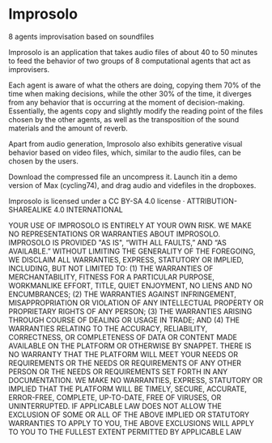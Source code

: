 # Improsolo
8 agents improvisation based on soundfiles 

Improsolo is an application that takes audio files of about 40 to 50 minutes to feed the behavior of two groups of 8 computational agents that act as improvisers.

Each agent is aware of what the others are doing, copying them 70% of the time when making decisions, while the other 30% of the time, it diverges from any behavior that is occurring at the moment of decision-making. Essentially, the agents copy and slightly modify the reading point of the files chosen by the other agents, as well as the transposition of the sound materials and the amount of reverb.

Apart from audio generation, Improsolo also exhibits generative visual behavior based on video files, which, similar to the audio files, can be chosen by the users.

Download the compressed file an uncompress it. Launch itin a demo version of Max (cycling74), and drag audio and videfiles in the dropboxes.

Improsolo is licensed under a CC BY-SA 4.0 license · ATTRIBUTION-SHAREALIKE 4.0 INTERNATIONAL

YOUR USE OF  IMPROSOLO IS ENTIRELY AT YOUR OWN RISK. WE MAKE NO REPRESENTATIONS OR WARRANTIES ABOUT IMPROSOLO. IMPROSOLO IS PROVIDED "AS IS", “WITH ALL FAULTS,” AND “AS AVAILABLE.” WITHOUT LIMITING THE GENERALITY OF THE FOREGOING, WE DISCLAIM ALL WARRANTIES, EXPRESS, STATUTORY OR IMPLIED, INCLUDING, BUT NOT LIMITED TO: (1) THE WARRANTIES OF MERCHANTABILITY, FITNESS FOR A PARTICULAR PURPOSE, WORKMANLIKE EFFORT, TITLE, QUIET ENJOYMENT, NO LIENS AND NO ENCUMBRANCES; (2) THE WARRANTIES AGAINST INFRINGEMENT, MISAPPROPRIATION OR VIOLATION OF ANY INTELLECTUAL PROPERTY OR PROPRIETARY RIGHTS OF ANY PERSON; (3) THE WARRANTIES ARISING THROUGH COURSE OF DEALING OR USAGE IN TRADE; AND (4) THE WARRANTIES RELATING TO THE ACCURACY, RELIABILITY, CORRECTNESS, OR COMPLETENESS OF DATA OR CONTENT MADE AVAILABLE ON THE PLATFORM OR OTHERWISE BY SNAPPET. THERE IS NO WARRANTY THAT THE PLATFORM WILL MEET YOUR NEEDS OR REQUIREMENTS OR THE NEEDS OR REQUIREMENTS OF ANY OTHER PERSON OR THE NEEDS OR REQUIREMENTS SET FORTH IN ANY DOCUMENTATION. WE MAKE NO WARRANTIES, EXPRESS, STATUTORY OR IMPLIED THAT THE PLATFORM WILL BE TIMELY, SECURE, ACCURATE, ERROR-FREE, COMPLETE, UP-TO-DATE, FREE OF VIRUSES, OR UNINTERRUPTED. IF APPLICABLE LAW DOES NOT ALLOW THE EXCLUSION OF SOME OR ALL OF THE ABOVE IMPLIED OR STATUTORY WARRANTIES TO APPLY TO YOU, THE ABOVE EXCLUSIONS WILL APPLY TO YOU TO THE FULLEST EXTENT PERMITTED BY APPLICABLE LAW

